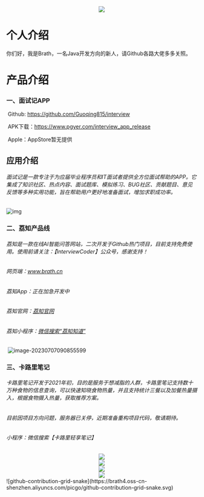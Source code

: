 <div align="center"> <img src="https://readme-typing-svg.herokuapp.com/?lines=为了更好的你，也为了更好的世界.&center=true&font=Roboto&size=27" /></div>

# 个人介绍

​		你们好，我是Brath，一名Java开发方向的新人，请Github各路大佬多多关照。

# 产品介绍

### 	一、面试记APP

​			Github: https://github.com/Guoqing815/interview

​			APK下载：https://www.pgyer.com/interview_app_release

​			Apple：AppStore暂无提供

## 应用介绍

######  			面试记是一款专注于为应届毕业程序员和IT面试者提供全方位面试帮助的APP。它集成了知识社区、热点内容、面试题库、模拟练习、BUG社区、贡献题目、意见反馈等多种实用功能，旨在帮助用户更好地准备面试，增加求职成功率。

![img](https://cdn-app-screenshot.pgyer.com/3/b/7/f/5/3b7f592e5961621bfdcf4045ad8ce6c0?x-oss-process=image/resize,m_lfit,h_528,w_528/format,jpg)

### 	二、荔知产品线

###### 			荔知是一款在线AI智能问答网站，二次开发于Github热门项目，目前支持免费使用。使用前请关注：【InterviewCoder】公众号，感谢支持！

###### 			 网页端：www.brath.cn

###### 			 荔知App：正在加急开发中

######      		荔知官网：<a href="https://meznymppws.cloudpages.cn/">荔知官网</a>

######     		 荔知小程序：<a href="https://mp.weixin.qq.com/s/si1B9RdcUP9lkJR-49540w">微信搜索“荔知知道”</a>

​				![image-20230707090855599](https://brath4.oss-cn-shenzhen.aliyuncs.com/picgo/image-20230707090855599.png)

### 	三、卡路里笔记

###### 				卡路里笔记开发于2021年初，目的是服务于想减脂的人群，卡路里笔记支持数十万种食物的信息查询，可以快速知晓食物热量，并且支持统计三餐以及加餐热量摄入，根据食物摄入热量，获取推荐方案。

###### 				目前因项目方向问题，服务器已关停，近期准备重构项目代码，敬请期待。

###### 				小程序：微信搜索【卡路里轻享笔记】
<div align="center"> <img src="https://readme-typing-svg.herokuapp.com/?lines=分割线在这···&center=true&font=Roboto&size=27" /></div>
<div align="center"> <img src="https://github-readme-stats.vercel.app/api?username=Guoqing815&show_icons=true&theme=tokyonight" /> </div>
<div align="center"> <img src="https://github-readme-stats.vercel.app/api/top-langs/?username=Guoqing815b" /> </div>
<div align="center"> <img src="https://github-readme-streak-stats.herokuapp.com/?user=Guoqing815" /> </div>
![github-contribution-grid-snake](https://brath4.oss-cn-shenzhen.aliyuncs.com/picgo/github-contribution-grid-snake.svg)


































